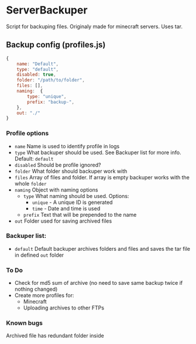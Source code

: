 # ServerBackuper

Script for backuping files. Originaly made for minecraft servers. Uses tar.

## Backup config (profiles.js)
```js
{
    name: "Default",
    type: "default",
    disabled: true,
    folder: "/path/to/folder", 
    files: [],
    naming:  {
        type: "unique",
        prefix: "backup-",
    },
    out: "./"
}
```
### Profile options

- `name` Name is used to identify profile in logs
- `type` What backuper should be used. See Backuper list for more info. Default: `default`
- `disabled` Should be profile ignored?
- `folder` What folder should backuper work with
- `files` Array of files and folder. If array is empty backuper works with the whole `folder`
- `naming` Object with naming options
    - `type` What naming should be used. Options: 
        - `unique` - A unique ID is generated
        - `time` - Date and time is used
    - `prefix` Text that will be prepended to the name
- `out` Folder used for saving archived files

### Backuper list:
* `default` Default backuper archives folders and files and saves the tar file in defined `out` folder

### To Do
- Check for md5 sum of archive (no need to save same backup twice if nothing changed)
- Create more profiles for:
    - Minecraft
    - Uploading archives to other FTPs

### Known bugs
Archived file has redundant folder inside